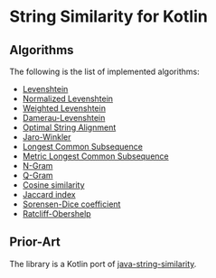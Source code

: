 # String Similarity for Kotlin

## Algorithms

The following is the list of implemented algorithms:

* [Levenshtein](docs/Levenshtein.md)
* [Normalized Levenshtein](docs/NormalizedLevenshtein.md)
* [Weighted Levenshtein](docs/WeightedLevenshtein.md)
* [Damerau-Levenshtein](docs/DamerauLevenshtein.md)
* [Optimal String Alignment](docs/OptimalStringAlignment.md)
* [Jaro-Winkler](docs/JaroWinkler.md)
* [Longest Common Subsequence](docs/LCS.md)
* [Metric Longest Common Subsequence](docs/MetricLCS.md)
* [N-Gram](docs/NGram.md)
* [Q-Gram](docs/QGram.md)
* [Cosine similarity](docs/CosineSimilarity.md)
* [Jaccard index](docs/JaccardIndex.md)
* [Sorensen-Dice coefficient](docs/SorensenDiceCoefficient.md)
* [Ratcliff-Obershelp](docs/RatcliffObershelp.md)

## Prior-Art

The library is a Kotlin port of [java-string-similarity](https://github.com/tdebatty/java-string-similarity).